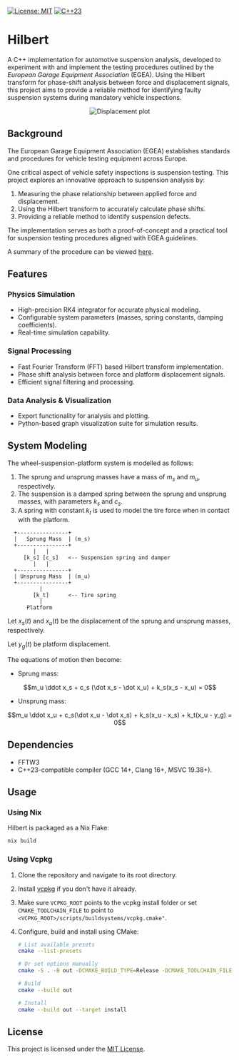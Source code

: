 [![License: MIT](https://img.shields.io/badge/License-MIT-blue.svg)](LICENSE)
[![C++23](https://img.shields.io/badge/C%2B%2B-23-blue.svg)](https://en.cppreference.com/w/cpp/23)

# Hilbert

A C++ implementation for automotive suspension analysis, developed to experiment with and implement the testing procedures outlined by the _European Garage Equipment Association_ (EGEA).
Using the Hilbert transform for phase-shift analysis between force and displacement signals, this project aims to provide a reliable method for identifying faulty suspension systems during mandatory vehicle inspections.

<div align="center">
	<img src="https://i.imgur.com/HC1QBgP.png" alt="Displacement plot">
</div>



## Background

The European Garage Equipment Association (EGEA) establishes standards and procedures for vehicle testing equipment across Europe.

One critical aspect of vehicle safety inspections is suspension testing. This project explores an innovative approach to suspension analysis by:

1. Measuring the phase relationship between applied force and displacement.
2. Using the Hilbert transform to accurately calculate phase shifts.
3. Providing a reliable method to identify suspension defects.

The implementation serves as both a proof-of-concept and a practical tool for suspension testing procedures aligned with EGEA guidelines.

A summary of the procedure can be viewed [here](https://www.youtube.com/watch?v=4CSZhH3MUGM&t=38s).


## Features

### Physics Simulation
- High-precision RK4 integrator for accurate physical modeling.
- Configurable system parameters (masses, spring constants, damping coefficients).
- Real-time simulation capability.

### Signal Processing
- Fast Fourier Transform (FFT) based Hilbert transform implementation.
- Phase shift analysis between force and platform displacement signals.
- Efficient signal filtering and processing.

### Data Analysis & Visualization
- Export functionality for analysis and plotting.
- Python-based graph visualization suite for simulation results.



## System Modeling

The wheel-suspension-platform system is modelled as follows:

1. The sprung and unsprung masses have a mass of $m_s$ and $m_u$, respectively.
2. The suspension is a damped spring between the sprung and unsprung masses, with parameters $k_s$ and $c_s$.
3. A spring with constant $k_t$ is used to model the tire force when in contact with the platform.

```
  +----------------+
  |   Sprung Mass  | (m_s)
  +----------------+
        |   |       
     [k_s] [c_s]   <-- Suspension spring and damper
        |   |
  +----------------+
  | Unsprung Mass  | (m_u)
  +----------------+
          |           
        [k_t]      <-- Tire spring
          |
      Platform
```

Let $x_s(t)$ and $x_u(t)$ be the displacement of the sprung and unsprung masses, respectively.

Let $y_g(t)$ be platform displacement.

The equations of motion then become:

- Sprung mass:
```math
m_u \ddot x_s + c_s (\dot x_s - \dot x_u) + k_s(x_s - x_u) = 0
```
- Unsprung mass:
```math
m_u \ddot x_u + c_s(\dot x_u - \dot x_s) + k_s(x_u - x_s) + k_t(x_u - y_g) = 0
```



## Dependencies
- FFTW3
- C++23-compatible compiler (GCC 14+, Clang 16+, MSVC 19.38+).



## Usage

### Using Nix

Hilbert is packaged as a Nix Flake:

```bash
nix build
```


### Using Vcpkg

1.  Clone the repository and navigate to its root directory.
2.  Install [vcpkg](https://vcpkg.io/en/) if you don't have it already.
3.  Make sure `VCPKG_ROOT` points to the vcpkg install folder or set `CMAKE_TOOLCHAIN_FILE` to point to `<VCPKG_ROOT>/scripts/buildsystems/vcpkg.cmake"`.
4.  Configure, build and install using CMake:
    
    ```bash
    # List available presets
    cmake --list-presets
    
    # Or set options manually
    cmake -S . -B out -DCMAKE_BUILD_TYPE=Release -DCMAKE_TOOLCHAIN_FILE=$VCPKG_ROOT/scripts/buildsystems/vcpkg.cmake

    # Build
    cmake --build out

    # Install
    cmake --build out --target install
    ```



## License

This project is licensed under the [MIT License](LICENSE).
